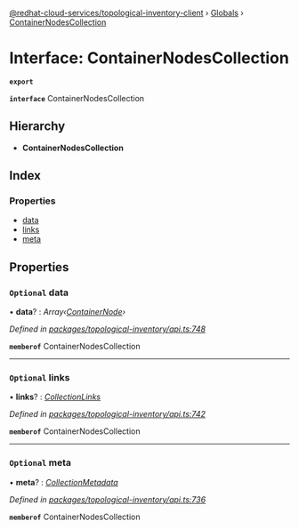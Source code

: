 [@redhat-cloud-services/topological-inventory-client](../README.md) › [Globals](../globals.md) › [ContainerNodesCollection](containernodescollection.md)

# Interface: ContainerNodesCollection

**`export`** 

**`interface`** ContainerNodesCollection

## Hierarchy

* **ContainerNodesCollection**

## Index

### Properties

* [data](containernodescollection.md#optional-data)
* [links](containernodescollection.md#optional-links)
* [meta](containernodescollection.md#optional-meta)

## Properties

### `Optional` data

• **data**? : *Array‹[ContainerNode](containernode.md)›*

*Defined in [packages/topological-inventory/api.ts:748](https://github.com/Hyperkid123/javascript-clients/blob/master/packages/topological-inventory/api.ts#L748)*

**`memberof`** ContainerNodesCollection

___

### `Optional` links

• **links**? : *[CollectionLinks](collectionlinks.md)*

*Defined in [packages/topological-inventory/api.ts:742](https://github.com/Hyperkid123/javascript-clients/blob/master/packages/topological-inventory/api.ts#L742)*

**`memberof`** ContainerNodesCollection

___

### `Optional` meta

• **meta**? : *[CollectionMetadata](collectionmetadata.md)*

*Defined in [packages/topological-inventory/api.ts:736](https://github.com/Hyperkid123/javascript-clients/blob/master/packages/topological-inventory/api.ts#L736)*

**`memberof`** ContainerNodesCollection

